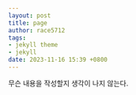 ```yaml
---
layout: post
title: page
author: race5712
tags:
- jekyll theme
- jekyll
date: 2023-11-16 15:39 +0800
---
```

무슨 내용을 작성할지 생각이 나지 않는다.
